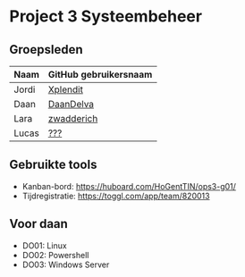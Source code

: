 # Project 3 Systeembeheer

## Groepsleden

| Naam  | GitHub gebruikersnaam                       |
| :---  | :---                                        |
| Jordi | [Xplendit](https://github.com/Xplendit)     |
| Daan  | [DaanDelva](https://github.com/DaanDelva)   |
| Lara  | [zwadderich](https://github.com/zwadderich) |
| Lucas | [???](https://github.com/student4)          |

## Gebruikte tools

* Kanban-bord: <https://huboard.com/HoGentTIN/ops3-g01/>
* Tijdregistratie: <https://toggl.com/app/team/820013>

## Voor daan
* DO01: Linux
* DO02: Powershell
* DO03: Windows Server
